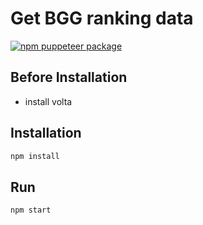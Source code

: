# Get BGG ranking data

[![npm puppeteer package](https://img.shields.io/npm/v/puppeteer.svg)](https://npmjs.org/package/puppeteer)

## Before Installation

- install volta

## Installation

```bash
npm install
```

## Run

```bash
npm start
```
